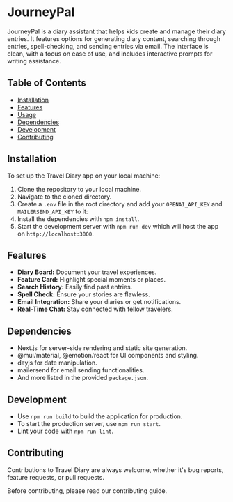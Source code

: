 #  JourneyPal

JourneyPal is a diary assistant that helps kids create and manage their diary entries. It features options for generating diary content, searching through entries, spell-checking, and sending entries via email. The interface is clean, with a focus on ease of use, and includes interactive prompts for writing assistance.

## Table of Contents

- [Installation](#installation)
- [Features](#features)
- [Usage](#usage)
- [Dependencies](#dependencies)
- [Development](#development)
- [Contributing](#contributing)

## Installation

To set up the Travel Diary app on your local machine:

1. Clone the repository to your local machine.
2. Navigate to the cloned directory.
3. Create a `.env` file in the root directory and add your `OPENAI_API_KEY` and `MAILERSEND_API_KEY` to it:
4. Install the dependencies with `npm install`.
5. Start the development server with `npm run dev` which will host the app on `http://localhost:3000`.

## Features

- **Diary Board:** Document your travel experiences.
- **Feature Card:** Highlight special moments or places.
- **Search History:** Easily find past entries.
- **Spell Check:** Ensure your stories are flawless.
- **Email Integration:** Share your diaries or get notifications.
- **Real-Time Chat:** Stay connected with fellow travelers.

## Dependencies

- Next.js for server-side rendering and static site generation.
- @mui/material, @emotion/react for UI components and styling.
- dayjs for date manipulation.
- mailersend for email sending functionalities.
- And more listed in the provided `package.json`.

## Development

- Use `npm run build` to build the application for production.
- To start the production server, use `npm run start`.
- Lint your code with `npm run lint`.

## Contributing

Contributions to Travel Diary are always welcome, whether it's bug reports, feature requests, or pull requests.

Before contributing, please read our contributing guide.



